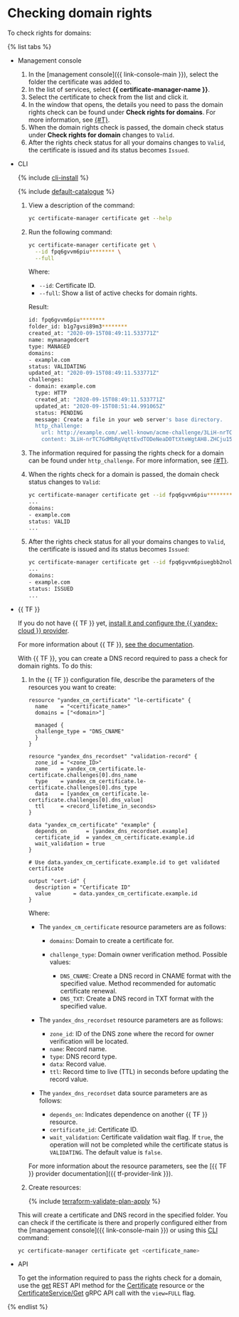 # Checking domain rights

To check rights for domains:

{% list tabs %}

- Management console

   1. In the [management console]({{ link-console-main }}), select the folder the certificate was added to.
   1. In the list of services, select **{{ certificate-manager-name }}**.
   1. Select the certificate to check from the list and click it.
   1. In the window that opens, the details you need to pass the domain rights check can be found under **Check rights for domains**. For more information, see [{#T}](../../concepts/challenges.md).
   1. When the domain rights check is passed, the domain check status under **Check rights for domain** changes to `Valid`.
   1. After the rights check status for all your domains changes to `Valid`, the certificate is issued and its status becomes `Issued`.

- CLI

   {% include [cli-install](../../../_includes/cli-install.md) %}

   {% include [default-catalogue](../../../_includes/default-catalogue.md) %}

   1. View a description of the command:

      ```bash
      yc certificate-manager certificate get --help
      ```

   1. Run the following command:

      ```bash
      yc certificate-manager certificate get \
        --id fpq6gvvm6piu******** \
        --full
      ```

      Where:

      - `--id`: Certificate ID.
      - `--full`: Show a list of active checks for domain rights.

      Result:

      ```bash
      id: fpq6gvvm6piu********
      folder_id: b1g7gvsi89m3********
      created_at: "2020-09-15T08:49:11.533771Z"
      name: mymanagedcert
      type: MANAGED
      domains:
      - example.com
      status: VALIDATING
      updated_at: "2020-09-15T08:49:11.533771Z"
      challenges:
      - domain: example.com
        type: HTTP
        created_at: "2020-09-15T08:49:11.533771Z"
        updated_at: "2020-09-15T08:51:44.991065Z"
        status: PENDING
        message: Create a file in your web server's base directory.
        http_challenge:
          url: http://example.com/.well-known/acme-challenge/3LiH-nrTC7GdMbRgVqttEvdTODeNeaD0TtXteWgtAH8
          content: 3LiH-nrTC7GdMbRgVqttEvdTODeNeaD0TtXteWgtAH8.ZHCju15sJiKBwT8G5FTl7UtfmJWp1gKNYYPLcVtVL44
      ```

   1. The information required for passing the rights check for a domain can be found under `http_challenge`. For more information, see [{#T}](../../concepts/challenges.md).

   1. When the rights check for a domain is passed, the domain check status changes to `Valid`:

      ```bash
      yc certificate-manager certificate get --id fpq6gvvm6piu******** --full
      ...
      domains:
      - example.com
      status: VALID
      ...
      ```

   1. After the rights check status for all your domains changes to `Valid`, the certificate is issued and its status becomes `Issued`:

      ```bash
      yc certificate-manager certificate get --id fpq6gvvm6piuegbb2nol --full
      ...
      domains:
      - example.com
      status: ISSUED
      ...
      ```

- {{ TF }}

   If you do not have {{ TF }} yet, [install it and configure the {{ yandex-cloud }} provider](../../../tutorials/infrastructure-management/terraform-quickstart.md#install-terraform).

   For more information about {{ TF }}, [see the documentation](../../../tutorials/infrastructure-management/terraform-quickstart.md#install-terraform).

   With {{ TF }}, you can create a DNS record required to pass a check for domain rights. To do this:

   1. In the {{ TF }} configuration file, describe the parameters of the resources you want to create:

      ```hcl
      resource "yandex_cm_certificate" "le-certificate" {
        name    = "<certificate_name>"
        domains = ["<domain>"]

        managed {
        challenge_type = "DNS_CNAME"
        }
      }

      resource "yandex_dns_recordset" "validation-record" {
        zone_id = "<zone_ID>"
        name    = yandex_cm_certificate.le-certificate.challenges[0].dns_name
        type    = yandex_cm_certificate.le-certificate.challenges[0].dns_type
        data    = [yandex_cm_certificate.le-certificate.challenges[0].dns_value]
        ttl     = <record_lifetime_in_seconds>
      }

      data "yandex_cm_certificate" "example" {
        depends_on      = [yandex_dns_recordset.example]
        certificate_id  = yandex_cm_certificate.example.id
        wait_validation = true
      }

      # Use data.yandex_cm_certificate.example.id to get validated certificate

      output "cert-id" {
        description = "Certificate ID"
        value       = data.yandex_cm_certificate.example.id
      }
      ```

      Where:

      * The `yandex_cm_certificate` resource parameters are as follows:

         * `domains`: Domain to create a certificate for.
         * `challenge_type`: Domain owner verification method. Possible values:

            * `DNS_CNAME`: Create a DNS record in CNAME format with the specified value. Method recommended for automatic certificate renewal.
            * `DNS_TXT`: Create a DNS record in TXT format with the specified value.

      * The `yandex_dns_recordset` resource parameters are as follows:

         * `zone_id`: ID of the DNS zone where the record for owner verification will be located.
         * `name`: Record name.
         * `type`: DNS record type.
         * `data`: Record value.
         * `ttl`: Record time to live (TTL) in seconds before updating the record value.

      * The `yandex_dns_recordset` data source parameters are as follows:
         * `depends_on`: Indicates dependence on another {{ TF }} resource.
         * `certificate_id`: Certificate ID.
         * `wait_validation`: Certificate validation wait flag. If `true`, the operation will not be completed while the certificate status is `VALIDATING`. The default value is `false`.

      For more information about the resource parameters, see the [{{ TF }} provider documentation]({{ tf-provider-link }}).

   1. Create resources:

      {% include [terraform-validate-plan-apply](../../../_tutorials/terraform-validate-plan-apply.md) %}

   This will create a certificate and DNS record in the specified folder. You can check if the certificate is there and properly configured either from the [management console]({{ link-console-main }}) or using this [CLI](../../../cli/quickstart.md) command:

   ```bash
   yc certificate-manager certificate get <certificate_name>
   ```

- API

   To get the information required to pass the rights check for a domain, use the [get](../../api-ref/Certificate/get.md) REST API method for the [Certificate](../../api-ref/Certificate/) resource or the [CertificateService/Get](../../api-ref/grpc/certificate_service.md#Get) gRPC API call with the `view=FULL` flag.

{% endlist %}
